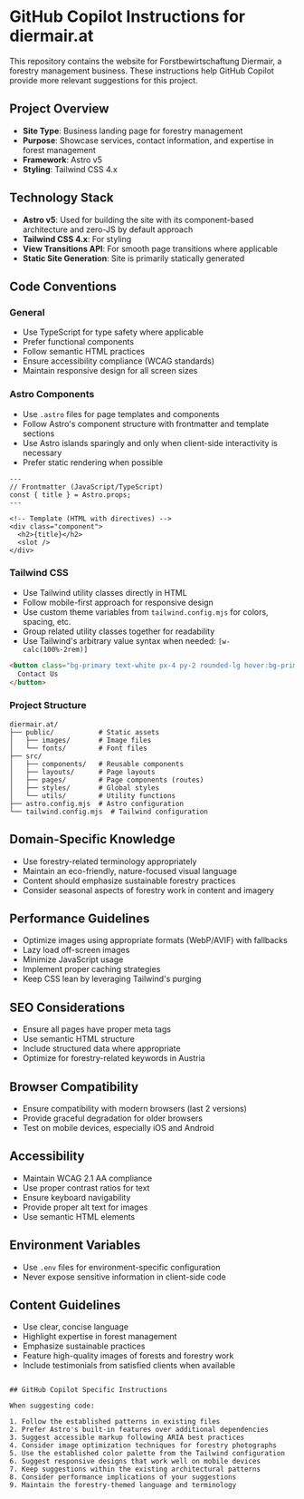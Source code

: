 # GitHub Copilot Instructions for diermair.at

This repository contains the website for Forstbewirtschaftung Diermair, a forestry management business. These instructions help GitHub Copilot provide more relevant suggestions for this project.

## Project Overview

- **Site Type**: Business landing page for forestry management
- **Purpose**: Showcase services, contact information, and expertise in forest management
- **Framework**: Astro v5
- **Styling**: Tailwind CSS 4.x

## Technology Stack

- **Astro v5**: Used for building the site with its component-based architecture and zero-JS by default approach
- **Tailwind CSS 4.x**: For styling
- **View Transitions API**: For smooth page transitions where applicable
- **Static Site Generation**: Site is primarily statically generated

## Code Conventions

### General

- Use TypeScript for type safety where applicable
- Prefer functional components
- Follow semantic HTML practices
- Ensure accessibility compliance (WCAG standards)
- Maintain responsive design for all screen sizes

### Astro Components

- Use `.astro` files for page templates and components
- Follow Astro's component structure with frontmatter and template sections
- Use Astro islands sparingly and only when client-side interactivity is necessary
- Prefer static rendering when possible

```astro
---
// Frontmatter (JavaScript/TypeScript)
const { title } = Astro.props;
---

<!-- Template (HTML with directives) -->
<div class="component">
  <h2>{title}</h2>
  <slot />
</div>
```

### Tailwind CSS

- Use Tailwind utility classes directly in HTML
- Follow mobile-first approach for responsive design
- Use custom theme variables from `tailwind.config.mjs` for colors, spacing, etc.
- Group related utility classes together for readability
- Use Tailwind's arbitrary value syntax when needed: `[w-calc(100%-2rem)]`

```html
<button class="bg-primary text-white px-4 py-2 rounded-lg hover:bg-primary-dark transition-colors">
  Contact Us
</button>
```

### Project Structure

```
diermair.at/
├── public/           # Static assets
│   ├── images/       # Image files
│   └── fonts/        # Font files
├── src/
│   ├── components/   # Reusable components
│   ├── layouts/      # Page layouts
│   ├── pages/        # Page components (routes)
│   ├── styles/       # Global styles
│   └── utils/        # Utility functions
├── astro.config.mjs  # Astro configuration
└── tailwind.config.mjs  # Tailwind configuration
```

## Domain-Specific Knowledge

- Use forestry-related terminology appropriately
- Maintain an eco-friendly, nature-focused visual language
- Content should emphasize sustainable forestry practices
- Consider seasonal aspects of forestry work in content and imagery

## Performance Guidelines

- Optimize images using appropriate formats (WebP/AVIF) with fallbacks
- Lazy load off-screen images
- Minimize JavaScript usage
- Implement proper caching strategies
- Keep CSS lean by leveraging Tailwind's purging

## SEO Considerations

- Ensure all pages have proper meta tags
- Use semantic HTML structure
- Include structured data where appropriate
- Optimize for forestry-related keywords in Austria

## Browser Compatibility

- Ensure compatibility with modern browsers (last 2 versions)
- Provide graceful degradation for older browsers
- Test on mobile devices, especially iOS and Android

## Accessibility

- Maintain WCAG 2.1 AA compliance
- Use proper contrast ratios for text
- Ensure keyboard navigability
- Provide proper alt text for images
- Use semantic HTML elements

## Environment Variables

- Use `.env` files for environment-specific configuration
- Never expose sensitive information in client-side code

## Content Guidelines

- Use clear, concise language
- Highlight expertise in forest management
- Emphasize sustainable practices
- Feature high-quality images of forests and forestry work
- Include testimonials from satisfied clients when available
```

## GitHub Copilot Specific Instructions

When suggesting code:

1. Follow the established patterns in existing files
2. Prefer Astro's built-in features over additional dependencies
3. Suggest accessible markup following ARIA best practices
4. Consider image optimization techniques for forestry photographs
5. Use the established color palette from the Tailwind configuration
6. Suggest responsive designs that work well on mobile devices
7. Keep suggestions within the existing architectural patterns
8. Consider performance implications of your suggestions
9. Maintain the forestry-themed language and terminology